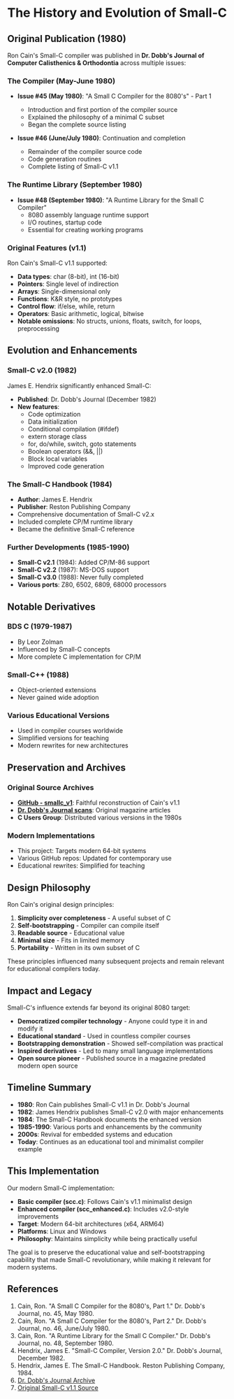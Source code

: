 # The History and Evolution of Small-C

## Original Publication (1980)

Ron Cain's Small-C compiler was published in **Dr. Dobb's Journal of Computer Calisthenics & Orthodontia** across multiple issues:

### The Compiler (May-June 1980)
- **Issue #45 (May 1980)**: "A Small C Compiler for the 8080's" - Part 1
  - Introduction and first portion of the compiler source
  - Explained the philosophy of a minimal C subset
  - Began the complete source listing
  
- **Issue #46 (June/July 1980)**: Continuation and completion
  - Remainder of the compiler source code
  - Code generation routines
  - Complete listing of Small-C v1.1

### The Runtime Library (September 1980)
- **Issue #48 (September 1980)**: "A Runtime Library for the Small C Compiler"
  - 8080 assembly language runtime support
  - I/O routines, startup code
  - Essential for creating working programs

### Original Features (v1.1)
Ron Cain's Small-C v1.1 supported:
- **Data types**: char (8-bit), int (16-bit)
- **Pointers**: Single level of indirection
- **Arrays**: Single-dimensional only
- **Functions**: K&R style, no prototypes
- **Control flow**: if/else, while, return
- **Operators**: Basic arithmetic, logical, bitwise
- **Notable omissions**: No structs, unions, floats, switch, for loops, preprocessing

## Evolution and Enhancements

### Small-C v2.0 (1982)
James E. Hendrix significantly enhanced Small-C:
- **Published**: Dr. Dobb's Journal (December 1982)
- **New features**:
  - Code optimization
  - Data initialization
  - Conditional compilation (#ifdef)
  - extern storage class
  - for, do/while, switch, goto statements
  - Boolean operators (&&, ||)
  - Block local variables
  - Improved code generation

### The Small-C Handbook (1984)
- **Author**: James E. Hendrix
- **Publisher**: Reston Publishing Company
- Comprehensive documentation of Small-C v2.x
- Included complete CP/M runtime library
- Became the definitive Small-C reference

### Further Developments (1985-1990)
- **Small-C v2.1** (1984): Added CP/M-86 support
- **Small-C v2.2** (1987): MS-DOS support
- **Small-C v3.0** (1988): Never fully completed
- **Various ports**: Z80, 6502, 6809, 68000 processors

## Notable Derivatives

### BDS C (1979-1987)
- By Leor Zolman
- Influenced by Small-C concepts
- More complete C implementation for CP/M

### Small-C++ (1988)
- Object-oriented extensions
- Never gained wide adoption

### Various Educational Versions
- Used in compiler courses worldwide
- Simplified versions for teaching
- Modern rewrites for new architectures

## Preservation and Archives

### Original Source Archives
- **[GitHub - smallc_v1](https://github.com/trcwm/smallc_v1)**: Faithful reconstruction of Cain's v1.1
- **[Dr. Dobb's Journal scans](https://archive.org/details/dr_dobbs_journal_vol_05_201803)**: Original magazine articles
- **C Users Group**: Distributed various versions in the 1980s

### Modern Implementations
- This project: Targets modern 64-bit systems
- Various GitHub repos: Updated for contemporary use
- Educational rewrites: Simplified for teaching

## Design Philosophy

Ron Cain's original design principles:
1. **Simplicity over completeness** - A useful subset of C
2. **Self-bootstrapping** - Compiler can compile itself
3. **Readable source** - Educational value
4. **Minimal size** - Fits in limited memory
5. **Portability** - Written in its own subset of C

These principles influenced many subsequent projects and remain relevant for educational compilers today.

## Impact and Legacy

Small-C's influence extends far beyond its original 8080 target:
- **Democratized compiler technology** - Anyone could type it in and modify it
- **Educational standard** - Used in countless compiler courses
- **Bootstrapping demonstration** - Showed self-compilation was practical
- **Inspired derivatives** - Led to many small language implementations
- **Open source pioneer** - Published source in a magazine predated modern open source

## Timeline Summary

- **1980**: Ron Cain publishes Small-C v1.1 in Dr. Dobb's Journal
- **1982**: James Hendrix publishes Small-C v2.0 with major enhancements
- **1984**: The Small-C Handbook documents the enhanced version
- **1985-1990**: Various ports and enhancements by the community
- **2000s**: Revival for embedded systems and education
- **Today**: Continues as an educational tool and minimalist compiler example

## This Implementation

Our modern Small-C implementation:
- **Basic compiler (scc.c)**: Follows Cain's v1.1 minimalist design
- **Enhanced compiler (scc_enhanced.c)**: Includes v2.0-style improvements
- **Target**: Modern 64-bit architectures (x64, ARM64)
- **Platforms**: Linux and Windows
- **Philosophy**: Maintains simplicity while being practically useful

The goal is to preserve the educational value and self-bootstrapping capability that made Small-C revolutionary, while making it relevant for modern systems.

## References

1. Cain, Ron. "A Small C Compiler for the 8080's, Part 1." Dr. Dobb's Journal, no. 45, May 1980.
2. Cain, Ron. "A Small C Compiler for the 8080's, Part 2." Dr. Dobb's Journal, no. 46, June/July 1980.
3. Cain, Ron. "A Runtime Library for the Small C Compiler." Dr. Dobb's Journal, no. 48, September 1980.
4. Hendrix, James E. "Small-C Compiler, Version 2.0." Dr. Dobb's Journal, December 1982.
5. Hendrix, James E. The Small-C Handbook. Reston Publishing Company, 1984.
6. [Dr. Dobb's Journal Archive](https://archive.org/details/dr_dobbs_journal)
7. [Original Small-C v1.1 Source](https://github.com/trcwm/smallc_v1)
